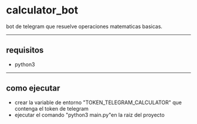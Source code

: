 # calculator_bot

bot de telegram que resuelve operaciones matematicas basicas.

---

## requisitos

- python3

---

## como ejecutar

- crear la variable de entorno "TOKEN_TELEGRAM_CALCULATOR" que contenga el token de telegram
- ejecutar el comando "python3 main.py"en la raiz del proyecto
